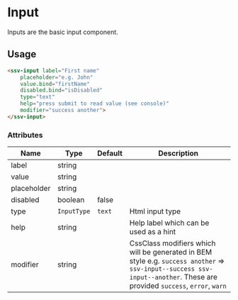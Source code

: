 # Input
Inputs are the basic input component.

## Usage

```html
<ssv-input label="First name"
    placeholder="e.g. John"
    value.bind="firstName"
    disabled.bind="isDisabled"
    type="text"
    help="press submit to read value (see console)"
    modifier="success another">
</ssv-input>
```

### Attributes
| Name          | Type        | Default | Description                      |
|---------------|-------------|---------|----------------------------------|
| label         | string      |         |                                  |
| value         | string      |         |                                  |
| placeholder   | string      |         |                                  |
| disabled      | boolean     | false   |                                  |
| type          | `InputType` | `text`  | Html input type                  |
| help          | string      |         | Help label which can be used as a hint |
| modifier      | string      |         | CssClass modifiers which will be generated in BEM style e.g. `success another` => `ssv-input--success ssv-input--another`. These are provided `success`, `error`, `warn` |

